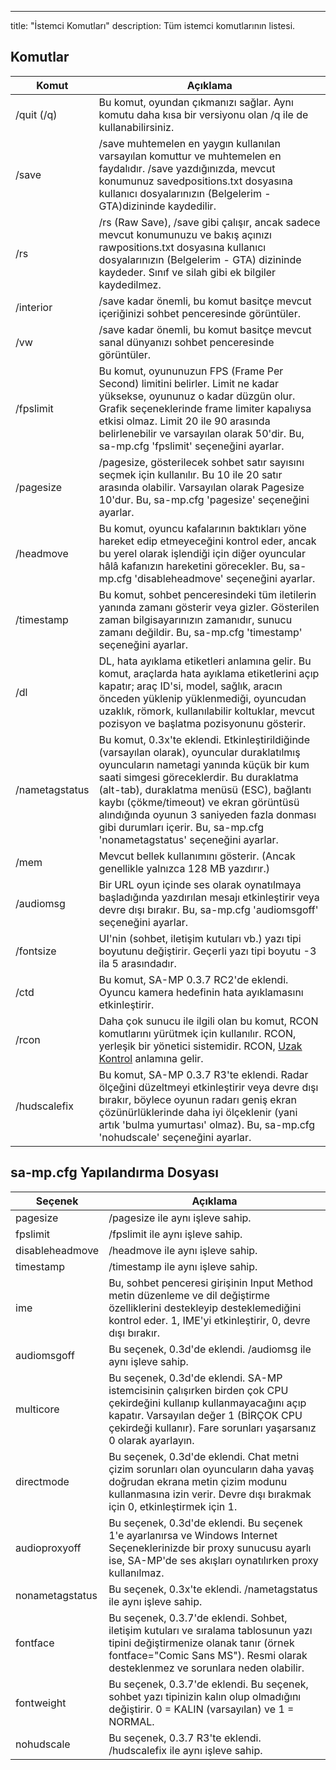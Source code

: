 ---
title: "İstemci Komutları"
description: Tüm istemci komutlarının listesi.

## Komutlar

| Komut          | Açıklama                                                                                                                                                                                                                                                                                                                                                                    |
|----------------|----------------------------------------------------------------------------------------------------------------------------------------------------------------------------------------------------------------------------------------------------------------------------------------------------------------------------------------------------------------------------|
| /quit (/q)     | Bu komut, oyundan çıkmanızı sağlar. Aynı komutu daha kısa bir versiyonu olan /q ile de kullanabilirsiniz.                                                                                                                                                                                                                                                                 |
| /save          | /save muhtemelen en yaygın kullanılan varsayılan komuttur ve muhtemelen en faydalıdır. /save yazdığınızda, mevcut konumunuz savedpositions.txt dosyasına kullanıcı dosyalarınızın (Belgelerim - GTA)dizininde kaydedilir.                                                                                                                                        |
| /rs            | /rs (Raw Save), /save gibi çalışır, ancak sadece mevcut konumunuzu ve bakış açınızı rawpositions.txt dosyasına kullanıcı dosyalarınızın (Belgelerim - GTA) dizininde kaydeder. Sınıf ve silah gibi ek bilgiler kaydedilmez.                                                                                                                                                                |
| /interior      | /save kadar önemli, bu komut basitçe mevcut içeriğinizi sohbet penceresinde görüntüler.                                                                                                                                                                                                                                                                                     |
| /vw            | /save kadar önemli, bu komut basitçe mevcut sanal dünyanızı sohbet penceresinde görüntüler.                                                                                                                                                                                                                                                                                    |
| /fpslimit      | Bu komut, oyununuzun FPS (Frame Per Second) limitini belirler. Limit ne kadar yüksekse, oyununuz o kadar düzgün olur. Grafik seçeneklerinde frame limiter kapalıysa etkisi olmaz. Limit 20 ile 90 arasında belirlenebilir ve varsayılan olarak 50'dir. Bu, sa-mp.cfg 'fpslimit' seçeneğini ayarlar.                                                                    |
| /pagesize      | /pagesize, gösterilecek sohbet satır sayısını seçmek için kullanılır. Bu 10 ile 20 satır arasında olabilir. Varsayılan olarak Pagesize 10'dur. Bu, sa-mp.cfg 'pagesize' seçeneğini ayarlar.                                                                                                                                                                                 |
| /headmove      | Bu komut, oyuncu kafalarının baktıkları yöne hareket edip etmeyeceğini kontrol eder, ancak bu yerel olarak işlendiği için diğer oyuncular hâlâ kafanızın hareketini görecekler. Bu, sa-mp.cfg 'disableheadmove' seçeneğini ayarlar.                                                                                                                                           |
| /timestamp     | Bu komut, sohbet penceresindeki tüm iletilerin yanında zamanı gösterir veya gizler. Gösterilen zaman bilgisayarınızın zamanıdır, sunucu zamanı değildir. Bu, sa-mp.cfg 'timestamp' seçeneğini ayarlar.                                                                                                                                                                  |
| /dl            | DL, hata ayıklama etiketleri anlamına gelir. Bu komut, araçlarda hata ayıklama etiketlerini açıp kapatır; araç ID'si, model, sağlık, aracın önceden yüklenip yüklenmediği, oyuncudan uzaklık, römork, kullanılabilir koltuklar, mevcut pozisyon ve başlatma pozisyonunu gösterir.                                                                                   |
| /nametagstatus | Bu komut, 0.3x'te eklendi. Etkinleştirildiğinde (varsayılan olarak), oyuncular duraklatılmış oyuncuların nametagi yanında küçük bir kum saati simgesi göreceklerdir. Bu duraklatma (alt-tab), duraklatma menüsü (ESC), bağlantı kaybı (çökme/timeout) ve ekran görüntüsü alındığında oyunun 3 saniyeden fazla donması gibi durumları içerir. Bu, sa-mp.cfg 'nonametagstatus' seçeneğini ayarlar. |
| /mem           | Mevcut bellek kullanımını gösterir. (Ancak genellikle yalnızca 128 MB yazdırır.)                                                                                                                                                                                                                                                                                          |
| /audiomsg      | Bir URL oyun içinde ses olarak oynatılmaya başladığında yazdırılan mesajı etkinleştirir veya devre dışı bırakır. Bu, sa-mp.cfg 'audiomsgoff' seçeneğini ayarlar.                                                                                                                                                                                                                                    |
| /fontsize      | UI'nin (sohbet, iletişim kutuları vb.) yazı tipi boyutunu değiştirir. Geçerli yazı tipi boyutu -3 ila 5 arasındadır.                                                                                                                                                                                                                                                     |
| /ctd           | Bu komut, SA-MP 0.3.7 RC2'de eklendi. Oyuncu kamera hedefinin hata ayıklamasını etkinleştirir.                                                                                                                                                                                                                                                                              |
| /rcon          | Daha çok sunucu ile ilgili olan bu komut, RCON komutlarını yürütmek için kullanılır. RCON, yerleşik bir yönetici sistemidir. RCON, [Uzak Kontrol](../server/ControllingServer#using-rcon) anlamına gelir.                                                                                                                                                                  |
| /hudscalefix   | Bu komut, SA-MP 0.3.7 R3'te eklendi. Radar ölçeğini düzeltmeyi etkinleştirir veya devre dışı bırakır, böylece oyunun radarı geniş ekran çözünürlüklerinde daha iyi ölçeklenir (yani artık 'bulma yumurtası' olmaz). Bu, sa-mp.cfg 'nohudscale' seçeneğini ayarlar.                                                                                                              |

## sa-mp.cfg Yapılandırma Dosyası

| Seçenek          | Açıklama                                                                                                                                                                                   |
|------------------|-----------------------------------------------------------------------------------------------------------------------------------------------------------------------------------------------|
| pagesize         | /pagesize ile aynı işleve sahip.                                                                                                                                                                    |
| fpslimit         | /fpslimit ile aynı işleve sahip.                                                                                                                                                                    |
| disableheadmove  | /headmove ile aynı işleve sahip.                                                                                                                                                                   |
| timestamp        | /timestamp ile aynı işleve sahip.                                                                                                                                                                  |
| ime              | Bu, sohbet penceresi girişinin Input Method metin düzenleme ve dil değiştirme özelliklerini destekleyip desteklemediğini kontrol eder. 1, IME'yi etkinleştirir, 0, devre dışı bırakır.                         |
| audiomsgoff      | Bu seçenek, 0.3d'de eklendi. /audiomsg ile aynı işleve sahip.                                                                                                                                      |
| multicore        | Bu seçenek, 0.3d'de eklendi. SA-MP istemcisinin çalışırken birden çok CPU çekirdeğini kullanıp kullanmayacağını açıp kapatır. Varsayılan değer 1 (BİRÇOK CPU çekirdeği kullanır). Fare sorunları yaşarsanız 0 olarak ayarlayın. |
| directmode       | Bu seçenek, 0.3d'de eklendi. Chat metni çizim sorunları olan oyuncuların daha yavaş doğrudan ekrana metin çizim modunu kullanmasına izin verir. Devre dışı bırakmak için 0, etkinleştirmek için 1.                 |
| audioproxyoff    | Bu seçenek, 0.3d'de eklendi. Bu seçenek 1'e ayarlanırsa ve Windows Internet Seçeneklerinizde bir proxy sunucusu ayarlı ise, SA-MP'de ses akışları oynatılırken proxy kullanılmaz.                |
| nonametagstatus  | Bu seçenek, 0.3x'te eklendi. /nametagstatus ile aynı işleve sahip.                                                                                                                                 |
| fontface         | Bu seçenek, 0.3.7'de eklendi. Sohbet, iletişim kutuları ve sıralama tablosunun yazı tipini değiştirmenize olanak tanır (örnek fontface="Comic Sans MS"). Resmi olarak desteklenmez ve sorunlara neden olabilir.        |
| fontweight       | Bu seçenek, 0.3.7'de eklendi. Bu seçenek, sohbet yazı tipinizin kalın olup olmadığını değiştirir. 0 = KALIN (varsayılan) ve 1 = NORMAL.                                                        |
| nohudscale       | Bu seçenek, 0.3.7 R3'te eklendi. /hudscalefix ile aynı işleve sahip.                                                                                                                               |
